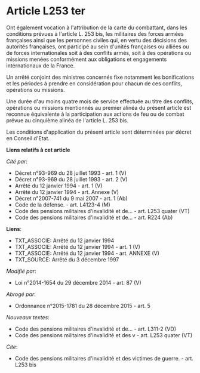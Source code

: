 # Article L253 ter

Ont également vocation à l'attribution de la carte du combattant, dans les conditions prévues à l'article L. 253 bis, les
militaires des forces armées françaises ainsi que les personnes civiles qui, en vertu des décisions des autorités françaises,
ont participé au sein d'unités françaises ou alliées ou de forces internationales soit à des conflits armés, soit à des
opérations ou missions menées conformément aux obligations et engagements internationaux de la France. 

Un arrêté conjoint des ministres concernés fixe notamment les bonifications et les périodes à prendre en considération pour
chacun de ces conflits, opérations ou missions. 

Une durée d'au moins quatre mois de service effectuée au titre des conflits, opérations ou missions mentionnés au premier
alinéa du présent article est reconnue équivalente à la participation aux actions de feu ou de combat prévue au cinquième
alinéa de l'article L. 253 bis.

Les conditions d'application du présent article sont déterminées par décret en Conseil d'Etat.

**Liens relatifs à cet article**

_Cité par_:

  - Décret n°93-969 du 28 juillet 1993 - art. 1 (V)
  - Décret n°93-969 du 28 juillet 1993 - art. 2 (V)
  - Arrêté du 12 janvier 1994 - art. 1 (V)
  - Arrêté du 12 janvier 1994 - art. Annexe (V)
  - Décret n°2007-741 du 9 mai 2007 - art. 1 (Ab)
  - Code de la défense. - art. L4123-4 (M)
  - Code des pensions militaires d'invalidité et de... - art. L253 quater (VT)
  - Code des pensions militaires d'invalidité et de... - art. R224 (Ab)

**Liens**:

  - TXT_ASSOCIE: Arrêté du 12 janvier 1994
  - TXT_ASSOCIE: Arrêté du 12 janvier 1994 - art. 1 (V)
  - TXT_ASSOCIE: Arrêté du 12 janvier 1994 - art. ANNEXE (V)
  - TXT_SOURCE: Arrêté du 3 décembre 1997

_Modifié par_:

  - Loi n°2014-1654 du 29 décembre 2014 - art. 87 (V)

_Abrogé par_:

  - Ordonnance n°2015-1781 du 28 décembre 2015 - art. 5

_Nouveaux textes_:

  - Code des pensions militaires d'invalidité et de... - art. L311-2 (VD)
  - Code des pensions militaires d'invalidité et des v - art. L253 quater (VT)

_Cite_:

  - Code des pensions militaires d'invalidité et des victimes de guerre. - art. L253 bis
